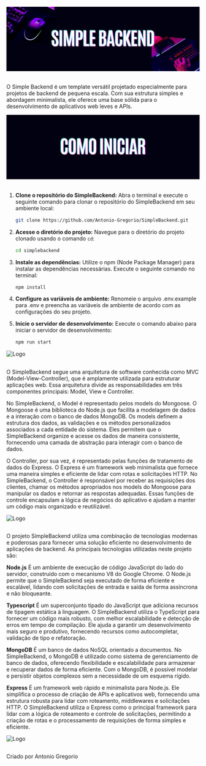 
![Logo](./README/1.jpg)
##

O Simple Backend é um template versátil projetado especialmente para projetos de backend de pequena escala. Com sua estrutura simples e abordagem minimalista, ele oferece uma base sólida para o desenvolvimento de aplicativos web leves e APIs.

![Logo](./README/5.jpg)
##

1. **Clone o repositório do SimpleBackend:** Abra o terminal e execute o seguinte comando para clonar o repositório do SimpleBackend em seu ambiente local:
   ```bash
   git clone https://github.com/Antonio-Gregorio/SimpleBackend.git
2. **Acesse o diretório do projeto:** Navegue para o diretório do projeto clonado usando o comando `cd`:
    ```bash
   cd simplebackend
3. **Instale as dependências:** Utilize o npm (Node Package Manager) para instalar as dependências necessárias. Execute o seguinte comando no terminal:
    ```bash
   npm install
4. **Configure as variáveis de ambiente:** Renomeie o arquivo .env.example para .env e preencha as variáveis de ambiente de acordo com as configurações do seu projeto.

5. **Inicie o servidor de desenvolvimento:** Execute o comando abaixo para iniciar o servidor de desenvolvimento:
    ```bash
   npm run start
![Logo](./README/4.jpg)
##

O SimpleBackend segue uma arquitetura de software conhecida como MVC (Model-View-Controller), que é amplamente utilizada para estruturar aplicações web. Essa arquitetura divide as responsabilidades em três componentes principais: Model, View e Controller.

No SimpleBackend, o Model é representado pelos models do Mongoose. O Mongoose é uma biblioteca do Node.js que facilita a modelagem de dados e a interação com o banco de dados MongoDB. Os models definem a estrutura dos dados, as validações e os métodos personalizados associados a cada entidade do sistema. Eles permitem que o SimpleBackend organize e acesse os dados de maneira consistente, fornecendo uma camada de abstração para interagir com o banco de dados.

O Controller, por sua vez, é representado pelas funções de tratamento de dados do Express. O Express é um framework web minimalista que fornece uma maneira simples e eficiente de lidar com rotas e solicitações HTTP. No SimpleBackend, o Controller é responsável por receber as requisições dos clientes, chamar os métodos apropriados nos models do Mongoose para manipular os dados e retornar as respostas adequadas. Essas funções de controle encapsulam a lógica de negócios do aplicativo e ajudam a manter um código mais organizado e reutilizável.

![Logo](./README/2.jpg)
##

O projeto SimpleBackend utiliza uma combinação de tecnologias modernas e poderosas para fornecer uma solução eficiente no desenvolvimento de aplicações de backend. As principais tecnologias utilizadas neste projeto são:

**Node.js** É um ambiente de execução de código JavaScript do lado do servidor, construído com o mecanismo V8 do Google Chrome. O Node.js permite que o SimpleBackend seja executado de forma eficiente e escalável, lidando com solicitações de entrada e saída de forma assíncrona e não bloqueante.

**Typescript** É um superconjunto tipado do JavaScript que adiciona recursos de tipagem estática à linguagem. O SimpleBackend utiliza o TypeScript para fornecer um código mais robusto, com melhor escalabilidade e detecção de erros em tempo de compilação. Ele ajuda a garantir um desenvolvimento mais seguro e produtivo, fornecendo recursos como autocompletar, validação de tipo e refatoração.

**MongoDB** É um banco de dados NoSQL orientado a documentos. No SimpleBackend, o MongoDB é utilizado como sistema de gerenciamento de banco de dados, oferecendo flexibilidade e escalabilidade para armazenar e recuperar dados de forma eficiente. Com o MongoDB, é possível modelar e persistir objetos complexos sem a necessidade de um esquema rígido.

**Express** É um framework web rápido e minimalista para Node.js. Ele simplifica o processo de criação de APIs e aplicativos web, fornecendo uma estrutura robusta para lidar com roteamento, middlewares e solicitações HTTP. O SimpleBackend utiliza o Express como o principal framework para lidar com a lógica de roteamento e controle de solicitações, permitindo a criação de rotas e o processamento de requisições de forma simples e eficiente.

![Logo](./README/3.jpg)
##

Criado por Antonio Gregorio